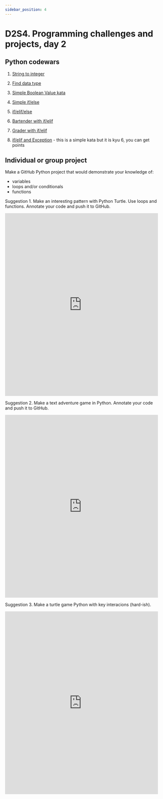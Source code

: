 ```yaml
---
sidebar_position: 4
---
```


# D2S4. Programming challenges and projects, day 2

## Python codewars

1. [String to integer](https://www.codewars.com/kata/54fdadc8762e2e51e400032c/python)

2. [Find data type](https://www.codewars.com/kata/55a5bfaa756cfede78000026/python)

3. [Simple Boolean Value kata](https://www.codewars.com/kata/570669d8cb7293a2d1001473/train/python)

4. [Simple if/else](https://www.codewars.com/kata/5861d28f124b35723e00005e/python)

5. [if/elif/else](https://www.codewars.com/kata/56453a12fcee9a6c4700009c/solutions/python)

6. [Bartender with if/elif](https://www.codewars.com/kata/568dc014440f03b13900001d/python)

7. [Grader with if/elif](https://www.codewars.com/kata/53d16bd82578b1fb5b00128c/python)

8. [if/elif and Exception](https://www.codewars.com/kata/52ad1db4b2651f744d000394/python) - this is a simple kata but it is kyu 6, you can get points

## Individual or group project

Make a GitHub Python project that would demonstrate your knowledge of:

- variables
- loops and/or conditionals
- functions

Suggestion 1. Make an interesting pattern with Python Turtle. Use loops and functions. Annotate your code and push it to GitHub.

<iframe src="https://trinket.io/embed/python/be11570685" width="100%" height="600" frameborder="0" marginwidth="0" marginheight="0" allowfullscreen></iframe>

Suggestion 2. Make a text adventure game in Python. Annotate your code and push it to GitHub.

<iframe src="https://trinket.io/embed/python/b6d4e1f1d6" width="100%" height="600" frameborder="0" marginwidth="0" marginheight="0" allowfullscreen></iframe>

Suggestion 3. Make a turtle game Python with key interacions (hard-ish).

<iframe src="https://trinket.io/embed/python/dfc75a9574" width="100%" height="600" frameborder="0" marginwidth="0" marginheight="0" allowfullscreen></iframe>
